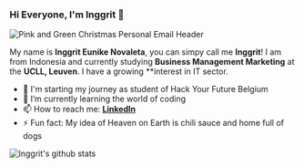 ### Hi Everyone, I'm Inggrit 👋

 ![Pink and Green Christmas Personal Email Header](https://user-images.githubusercontent.com/73132384/104963189-43319e80-59da-11eb-8b85-2ed37aaac2bf.png)

My name is **Inggrit Eunike Novaleta**, you can simpy call me **Inggrit**! I am from Indonesia and currently studying **Business Management Marketing** at the **UCLL, Leuven**. I have a growing **interest in IT sector. 

- 🔭 I'm starting my journey as student of Hack Your Future Belgium 
- 🌱 I’m currently learning the world of coding
- 📫 How to reach me: **[LinkedIn](https://www.linkedin.com/in/inggritenovaleta/)**
- ⚡ Fun fact: My idea of Heaven on Earth is chili sauce and home full of dogs

![Inggrit's github stats](https://github-readme-stats.vercel.app/api?username=inggritenovaleta&show_icons=true&hide_border=true&theme=dracula)
